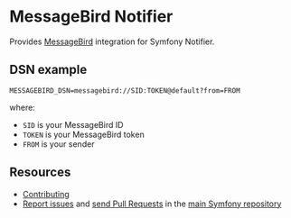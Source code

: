 MessageBird Notifier
===============

Provides [MessageBird](https://www.messagebird.com/) integration for Symfony Notifier.

DSN example
-----------

```
MESSAGEBIRD_DSN=messagebird://SID:TOKEN@default?from=FROM
```

where:
- `SID` is your MessageBird ID
- `TOKEN` is your MessageBird token
- `FROM` is your sender

Resources
---------

  * [Contributing](https://symfony.com/doc/current/contributing/index.html)
  * [Report issues](https://github.com/symfony/symfony/issues) and
    [send Pull Requests](https://github.com/symfony/symfony/pulls)
    in the [main Symfony repository](https://github.com/symfony/symfony)
